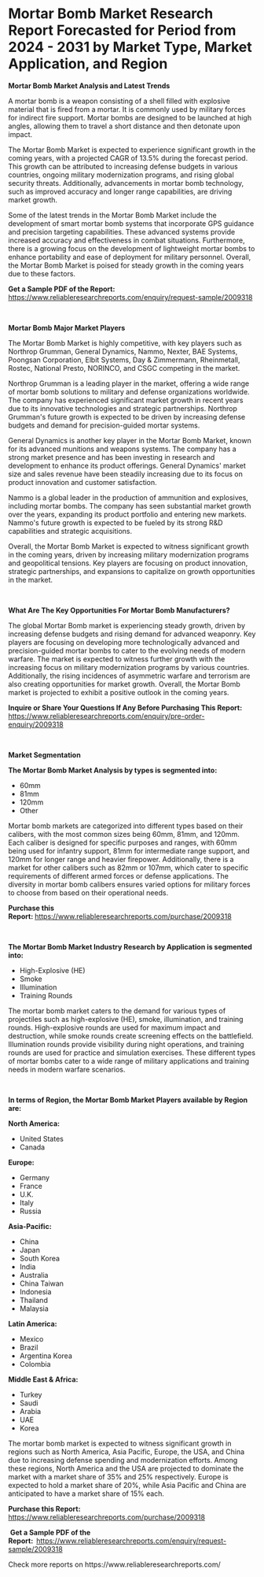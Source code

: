 <p><h1>Mortar Bomb Market Research Report Forecasted for Period from 2024 -  2031 by Market Type, Market Application, and Region</h1></p><p><strong>Mortar Bomb Market Analysis and Latest Trends</strong></p>
<p><p>A mortar bomb is a weapon consisting of a shell filled with explosive material that is fired from a mortar. It is commonly used by military forces for indirect fire support. Mortar bombs are designed to be launched at high angles, allowing them to travel a short distance and then detonate upon impact.</p><p>The Mortar Bomb Market is expected to experience significant growth in the coming years, with a projected CAGR of 13.5% during the forecast period. This growth can be attributed to increasing defense budgets in various countries, ongoing military modernization programs, and rising global security threats. Additionally, advancements in mortar bomb technology, such as improved accuracy and longer range capabilities, are driving market growth.</p><p>Some of the latest trends in the Mortar Bomb Market include the development of smart mortar bomb systems that incorporate GPS guidance and precision targeting capabilities. These advanced systems provide increased accuracy and effectiveness in combat situations. Furthermore, there is a growing focus on the development of lightweight mortar bombs to enhance portability and ease of deployment for military personnel. Overall, the Mortar Bomb Market is poised for steady growth in the coming years due to these factors.</p></p>
<p><strong>Get a Sample PDF of the Report:&nbsp;</strong> <a href="https://www.reliableresearchreports.com/enquiry/request-sample/2009318">https://www.reliableresearchreports.com/enquiry/request-sample/2009318</a></p>
<p>&nbsp;</p>
<p><strong>Mortar Bomb Major Market Players</strong></p>
<p><p>The Mortar Bomb Market is highly competitive, with key players such as Northrop Grumman, General Dynamics, Nammo, Nexter, BAE Systems, Poongsan Corporation, Elbit Systems, Day & Zimmermann, Rheinmetall, Rostec, National Presto, NORINCO, and CSGC competing in the market.</p><p>Northrop Grumman is a leading player in the market, offering a wide range of mortar bomb solutions to military and defense organizations worldwide. The company has experienced significant market growth in recent years due to its innovative technologies and strategic partnerships. Northrop Grumman's future growth is expected to be driven by increasing defense budgets and demand for precision-guided mortar systems.</p><p>General Dynamics is another key player in the Mortar Bomb Market, known for its advanced munitions and weapons systems. The company has a strong market presence and has been investing in research and development to enhance its product offerings. General Dynamics' market size and sales revenue have been steadily increasing due to its focus on product innovation and customer satisfaction.</p><p>Nammo is a global leader in the production of ammunition and explosives, including mortar bombs. The company has seen substantial market growth over the years, expanding its product portfolio and entering new markets. Nammo's future growth is expected to be fueled by its strong R&D capabilities and strategic acquisitions.</p><p>Overall, the Mortar Bomb Market is expected to witness significant growth in the coming years, driven by increasing military modernization programs and geopolitical tensions. Key players are focusing on product innovation, strategic partnerships, and expansions to capitalize on growth opportunities in the market.</p></p>
<p>&nbsp;</p>
<p><strong>What Are The Key Opportunities For Mortar Bomb Manufacturers?</strong></p>
<p><p>The global Mortar Bomb market is experiencing steady growth, driven by increasing defense budgets and rising demand for advanced weaponry. Key players are focusing on developing more technologically advanced and precision-guided mortar bombs to cater to the evolving needs of modern warfare. The market is expected to witness further growth with the increasing focus on military modernization programs by various countries. Additionally, the rising incidences of asymmetric warfare and terrorism are also creating opportunities for market growth. Overall, the Mortar Bomb market is projected to exhibit a positive outlook in the coming years.</p></p>
<p><strong>Inquire or Share Your Questions If Any Before Purchasing This Report:</strong> <a href="https://www.reliableresearchreports.com/enquiry/pre-order-enquiry/2009318">https://www.reliableresearchreports.com/enquiry/pre-order-enquiry/2009318</a></p>
<p>&nbsp;</p>
<p><strong>Market Segmentation</strong></p>
<p><strong>The Mortar Bomb Market Analysis by types is segmented into:</strong></p>
<p><ul><li>60mm</li><li>81mm</li><li>120mm</li><li>Other</li></ul></p>
<p><p>Mortar bomb markets are categorized into different types based on their calibers, with the most common sizes being 60mm, 81mm, and 120mm. Each caliber is designed for specific purposes and ranges, with 60mm being used for infantry support, 81mm for intermediate range support, and 120mm for longer range and heavier firepower. Additionally, there is a market for other calibers such as 82mm or 107mm, which cater to specific requirements of different armed forces or defense applications. The diversity in mortar bomb calibers ensures varied options for military forces to choose from based on their operational needs.</p></p>
<p><strong>Purchase this Report:&nbsp;</strong><a href="https://www.reliableresearchreports.com/purchase/2009318">https://www.reliableresearchreports.com/purchase/2009318</a></p>
<p>&nbsp;</p>
<p><strong>The Mortar Bomb Market Industry Research by Application is segmented into:</strong></p>
<p><ul><li>High-Explosive (HE)</li><li>Smoke</li><li>Illumination</li><li>Training Rounds</li></ul></p>
<p><p>The mortar bomb market caters to the demand for various types of projectiles such as high-explosive (HE), smoke, illumination, and training rounds. High-explosive rounds are used for maximum impact and destruction, while smoke rounds create screening effects on the battlefield. Illumination rounds provide visibility during night operations, and training rounds are used for practice and simulation exercises. These different types of mortar bombs cater to a wide range of military applications and training needs in modern warfare scenarios.</p></p>
<p>&nbsp;</p>
<p><strong>In terms of Region, the Mortar Bomb Market Players available by Region are:</strong></p>
<p>
    <p> <strong> North America: </strong>
        <ul>
            <li>United States</li>
            <li>Canada</li>
        </ul>
        </p> 
    <p> <strong> Europe: </strong>
        <ul>
            <li>Germany</li>
            <li>France</li>
            <li>U.K.</li>
            <li>Italy</li>
            <li>Russia</li>
        </ul>
        </p> 
    <p> <strong> Asia-Pacific: </strong>
        <ul>
            <li>China</li>
            <li>Japan</li>
            <li>South Korea</li>
            <li>India</li>
            <li>Australia</li>
            <li>China Taiwan</li>
            <li>Indonesia</li>
            <li>Thailand</li>
            <li>Malaysia</li>
        </ul>
        </p> 
    <p> <strong> Latin America: </strong>
        <ul>
            <li>Mexico</li>
            <li>Brazil</li>
            <li>Argentina Korea</li>
            <li>Colombia</li>
        </ul>
        </p> 
    <p> <strong> Middle East & Africa: </strong>
        <ul>
            <li>Turkey</li>
            <li>Saudi</li>
            <li>Arabia</li>
            <li>UAE</li>
            <li>Korea</li>
        </ul>
    </p>
    </p>
<p><p>The mortar bomb market is expected to witness significant growth in regions such as North America, Asia Pacific, Europe, the USA, and China due to increasing defense spending and modernization efforts. Among these regions, North America and the USA are projected to dominate the market with a market share of 35% and 25% respectively. Europe is expected to hold a market share of 20%, while Asia Pacific and China are anticipated to have a market share of 15% each.</p></p>
<p><strong>Purchase this Report: </strong><a href="https://www.reliableresearchreports.com/purchase/2009318">https://www.reliableresearchreports.com/purchase/2009318</a></p>
<p>&nbsp;<strong>Get a Sample PDF of the Report:&nbsp;&nbsp;</strong><a href="https://www.reliableresearchreports.com/enquiry/request-sample/2009318">https://www.reliableresearchreports.com/enquiry/request-sample/2009318</a></p>
<p><strong></strong></p>
<p>Check more reports on https://www.reliableresearchreports.com/</p>
